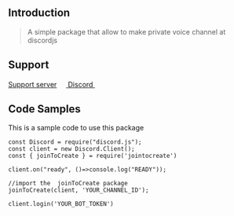 ## Introduction

> A simple package that allow to make private voice channel at discordjs

## Support

[Support server](https://discord.gg/hM8U8cHtwu) <a href = "https://discordapp.com/users/435497505883422721/"><img src = "https://imgur.com/RSEvkDl.png" height= 15px width = 15px> Discord </a>&nbsp;&nbsp;


## Code Samples

This is a sample code to use this package

```
const Discord = require("discord.js");
const client = new Discord.Client();
const { joinToCreate } = require('jointocreate')

client.on("ready", ()=>console.log("READY"));

//import the  joinToCreate package
joinToCreate(client, 'YOUR_CHANNEL_ID');

client.login('YOUR_BOT_TOKEN')
```
